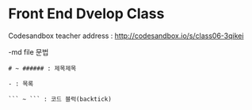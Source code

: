 # Front End Dvelop Class

Codesandbox teacher address : http://codesandbox.io/s/class06-3qikei

-md file 문법

```
# ~ ###### : 제목제목

- : 목록

``` ~ ``` : 코드 블럭(backtick)

```


